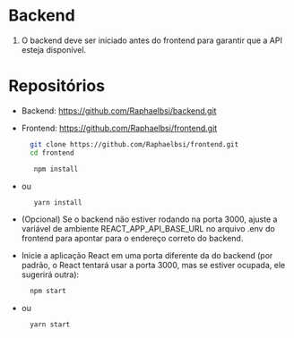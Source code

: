 # Backend

1. O backend deve ser iniciado antes do frontend para garantir que a API esteja disponível.

# Repositórios

- Backend: https://github.com/Raphaelbsi/backend.git
- Frontend: https://github.com/Raphaelbsi/frontend.git

  ```bash
    git clone https://github.com/Raphaelbsi/frontend.git
    cd frontend
  ```

  ```bash
     npm install
  ```

- ou

  ```bash
     yarn install
  ```

- (Opcional) Se o backend não estiver rodando na porta 3000, ajuste a variável de ambiente REACT_APP_API_BASE_URL no arquivo .env do frontend para apontar para o endereço correto do backend.

* Inicie a aplicação React em uma porta diferente da do backend (por padrão, o React tentará usar a porta 3000, mas se estiver ocupada, ele sugerirá outra):

  ```bash
    npm start
  ```

- ou

  ```bash
    yarn start
  ```
